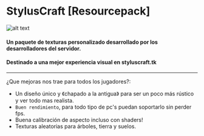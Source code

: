 # StylusCraft [Resourcepack]
![alt text](https://styluscraft.tk/img/favicon.png)
#### Un paquete de texturas personalizado desarrollado por los desarrolladores del servidor.
#### Destinado a una mejor experiencia visual en styluscraft.tk
---

¿Que mejoras nos trae para todos los jugadores?:
* Un diseño único y 《chapado a la antigua》 para ser un poco más rústico y ver todo mas realista.
* `Buen rendimiento`, para todo tipo de pc's puedan soportarlo sin perder fps.
* Buena calibración de aspecto incluso con shaders!
* Texturas aleatorias para árboles, tierra y suelos.

